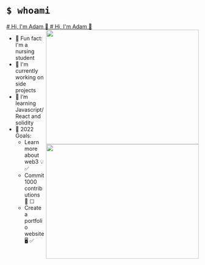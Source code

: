 # `$ whoami` 

<a href="https://github.com/adambenaceur#gh-dark-mode-only">
# Hi, I'm Adam 👋  <img align="right" width='400' height='300' src="https://github-readme-stats.vercel.app/api/top-langs/?username=adambenaceur&layout=compact&theme=tokyonight" />
</a>

<a href="https://github.com/adambenaceur#gh-light-mode-only">
# Hi, I'm Adam 👋  <img align="right" width='400' height='300' src="https://github-readme-stats.vercel.app/api/top-langs/?username=adambenaceur&layout=compact" />
</a>

- 🧠 Fun fact: I'm a nursing student
- 🔨 I'm currently working on side projects
- 🌱 I’m learning Javascript/React and solidity 
- 🎯 2022 Goals: 
   - Learn more about web3 💡 ✅ 
   - Commit 1000 contributions 💪 ☐
   - Create a portfolio website 🖥️ ✅ 






